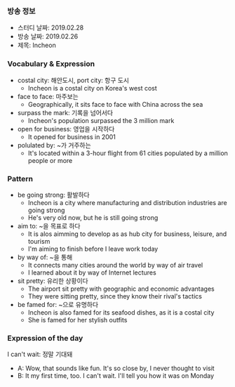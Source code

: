 ### 방송 정보
- 스터디 날짜: 2019.02.28
- 방송 날짜: 2019.02.26
- 제목: Incheon
### Vocabulary & Expression
- costal city: 해안도시, port city: 항구 도시
   - Incheon is a costal city on Korea's west cost
- face to face: 마주보는
   - Geographically, it sits face to face with China across the sea
- surpass the mark: 기록을 넘어서다
   - Incheon's population surpassed the 3 million mark
- open for business: 영업을 시작하다
   - It opened for business in 2001
- polulated by: ~가 거주하는
   - It's located within a 3-hour flight from 61 cities populated  by a million people or more


### Pattern 
- be going strong: 활발하다
   - Incheon is a city where manufacturing and distribution industries are going strong
   - He's very old now, but he is still going strong
- aim to: ~을 목표로 하다
   - It is alos aimming to develop as as hub city for business, leisure, and tourism
   - I'm aiming to finish before I leave work today
- by way of: ~을 통해
   - It connects many cities around the world by way of air travel
   - I learned about it by way of Internet lectures
- sit pretty: 유리한 상황이다
   - The airport sit pretty with geographic and economic advantages
   - They were sitting pretty, since they know their rival's tactics
- be famed for: ~으로 유명하다
   - Incheon is also famed for its seafood dishes, as it is a costal city
   - She is famed for her stylish outfits

 ### Expression of the day 
I can't wait: 정말 기대돼

- A: Wow, that sounds like fun. It's so close by, I never thought to visit
- B: It my first time, too. I can't wait. I'll tell you how it was on Monday